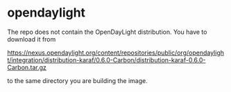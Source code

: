 # opendaylight

The repo does not contain the OpenDayLight distribution.
You have to download it from

https://nexus.opendaylight.org/content/repositories/public/org/opendaylight/integration/distribution-karaf/0.6.0-Carbon/distribution-karaf-0.6.0-Carbon.tar.gz

to the same directory you are building the image.
